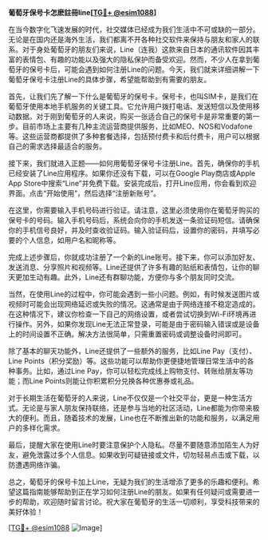**葡萄牙保号卡怎麽註冊line[[TG💪+ @esim1088](https://t.me/s/esim1088)]**

在当今数字化飞速发展的时代，社交媒体已经成为我们生活中不可或缺的一部分。无论是在国内还是海外生活，我们都离不开各种社交软件来保持与朋友和家人的联系。对于身处葡萄牙的朋友们来说，Line（连我）这款来自日本的通讯软件因其丰富的表情包、有趣的功能以及强大的隐私保护而备受欢迎。然而，不少人在拿到葡萄牙的保号卡后，可能会遇到如何注册Line的问题。今天，我们就来详细讲解一下葡萄牙保号卡注册Line的具体步骤，希望能帮助到有需要的朋友。

首先，让我们先了解一下什么是葡萄牙的保号卡。保号卡，也叫SIM卡，是我们在葡萄牙使用本地手机服务的关键工具。它允许用户拨打电话、发送短信以及使用移动数据。对于刚到葡萄牙的人来说，购买一张适合自己的保号卡是非常重要的第一步。目前市场上主要有几种主流运营商提供服务，比如MEO、NOS和Vodafone等。这些运营商都提供了多种套餐选择，包括预付费卡和后付费卡，用户可以根据自己的需求选择最适合的服务。

接下来，我们就进入正题——如何用葡萄牙保号卡注册Line。首先，确保你的手机已经安装了Line应用程序。如果你还没有下载，可以在Google Play商店或Apple App Store中搜索“Line”并免费下载。安装完成后，打开Line应用，你会看到欢迎界面。点击“开始使用”，然后选择“注册新账号”。

在这里，你需要输入手机号码进行验证。请注意，这里必须使用你在葡萄牙购买的保号卡的号码。输入手机号码后，系统会向你的手机发送一条验证码短信。请确保你的手机信号良好，并及时查收验证码。输入验证码后，设置你的密码，并填写必要的个人信息，如用户名和昵称等。

完成上述步骤后，你就成功注册了一个新的Line账号。接下来，你可以添加好友、发送消息、分享照片和视频等。Line还提供了许多有趣的贴纸和表情包，让你的聊天更加生动有趣。此外，Line还有群聊功能，方便你与多个朋友同时交流。

当然，在使用Line的过程中，你可能会遇到一些小问题。例如，有时候发送图片或视频时可能会出现网络延迟或失败的情况。这通常是由于网络连接不稳定造成的。在这种情况下，建议你检查一下自己的网络设置，或者尝试切换到Wi-Fi环境再进行操作。另外，如果你发现Line无法正常登录，可能是由于密码输入错误或是设备上的时间设置不正确。解决方法很简单，只需重置密码或调整设备时间即可。

除了基本的聊天功能外，Line还提供了一些额外的服务，比如Line Pay（支付）、Line Points（积分奖励）等。这些功能可以帮助你更便捷地管理日常生活中的各种事务。比如，通过Line Pay，你可以轻松完成线上购物支付、转账给朋友等功能；而Line Points则能让你积累积分兑换各种优惠券或礼品。

对于长期生活在葡萄牙的人来说，Line不仅仅是一个社交平台，更是一种生活方式。无论是与家人朋友保持联络，还是参与当地的社区活动，Line都能为你带来极大的便利。而且，随着技术的发展，Line也在不断推出新的功能和服务，以满足用户的多样化需求。

最后，提醒大家在使用Line时要注意保护个人隐私。尽量不要随意添加陌生人为好友，避免泄露过多个人信息。如果收到可疑链接或文件，切勿轻易点击或下载，以防遭遇网络诈骗。

总之，葡萄牙的保号卡加上Line，无疑为我们的生活增添了更多的乐趣和便利。希望这篇指南能够帮助到正在学习如何注册Line的朋友。如果有任何疑问或需要进一步的帮助，欢迎随时留言讨论。祝大家在葡萄牙的生活一切顺利，享受科技带来的美好体验！

[[TG💪+ @esim1088](https://t.me/s/esim1088) ![Image](https://i.postimg.cc/4NQfJmqS/Snipaste-2025-05-13-00-14-12.png)]